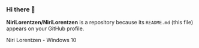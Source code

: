 ### Hi there 👋

**NiriLorentzen/NiriLorentzen** is a  repository because its `README.md` (this file) appears on your GitHub profile.

Niri Lorentzen - Windows 10